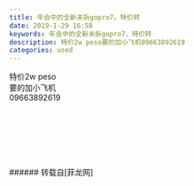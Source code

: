 ```yaml
---
title: 年会中的全新未拆gopro7，特价转
date: 2019-1-29 16:58
keywords: 年会中的全新未拆gopro7，特价转
description: 特价2w peso要的加小飞机09663892619
categories: used
---
```

<td class="t_f" id="postmessage_2844095">

特价2w peso<br/>
要的加小飞机<br/>
09663892619<br/>
<img alt="" border="0" class="zoom" data-cf-modified-c374c442c5be7bc1038a54cb-="" file="http://www.flw.ph/data/appbyme/upload/image/201901/29/tw4zGctpBXrR.jpg" id="aimg_ot5Q9" lazyloadthumb="1" onclick="" onmouseover="" src="http://www.flw.ph/data/appbyme/upload/image/201901/29/tw4zGctpBXrR.jpg"/><br/>
<br/>
<img alt="" border="0" class="zoom" data-cf-modified-c374c442c5be7bc1038a54cb-="" file="http://www.flw.ph/data/appbyme/upload/image/201901/29/IkoLuUqjPj1W.jpg" id="aimg_MTj1r" lazyloadthumb="1" onclick="" onmouseover="" src="http://www.flw.ph/data/appbyme/upload/image/201901/29/IkoLuUqjPj1W.jpg"/><br/>
<br/>
<img alt="" border="0" class="zoom" data-cf-modified-c374c442c5be7bc1038a54cb-="" file="http://www.flw.ph/data/appbyme/upload/image/201901/29/SSckcIPQDqQS.jpg" id="aimg_y3r7T" lazyloadthumb="1" onclick="" onmouseover="" src="http://www.flw.ph/data/appbyme/upload/image/201901/29/SSckcIPQDqQS.jpg"/><br/>
<br/>
<img alt="" border="0" class="zoom" data-cf-modified-c374c442c5be7bc1038a54cb-="" file="http://www.flw.ph/data/appbyme/upload/image/201901/29/47HdVJ1eVkWH.jpg" id="aimg_P8I2k" lazyloadthumb="1" onclick="" onmouseover="" src="http://www.flw.ph/data/appbyme/upload/image/201901/29/47HdVJ1eVkWH.jpg"/><br/>
<br/>
<img alt="" border="0" class="zoom" data-cf-modified-c374c442c5be7bc1038a54cb-="" file="http://www.flw.ph/data/appbyme/upload/image/201901/29/b5Rkd7xRSkdC.jpg" id="aimg_IW1jw" lazyloadthumb="1" onclick="" onmouseover="" src="http://www.flw.ph/data/appbyme/upload/image/201901/29/b5Rkd7xRSkdC.jpg"/><br/>
<br/>
<img alt="" border="0" class="zoom" data-cf-modified-c374c442c5be7bc1038a54cb-="" file="http://www.flw.ph/data/appbyme/upload/image/201901/29/EaZ8czlELure.jpg" id="aimg_Kwwta" lazyloadthumb="1" onclick="" onmouseover="" src="http://www.flw.ph/data/appbyme/upload/image/201901/29/EaZ8czlELure.jpg"/><br/>
<br/>
</td>
###### 转载自[菲龙网]